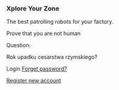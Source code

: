 ### Xplore Your Zone

The best patrolling robots for your factory.

Prove that you are not human

Question:

Rok upadku cesarstwa rzymskiego?

Login [Forget password?](https://xyz.ag3nts.org/forget.php)

[Register new account](https://xyz.ag3nts.org/register)